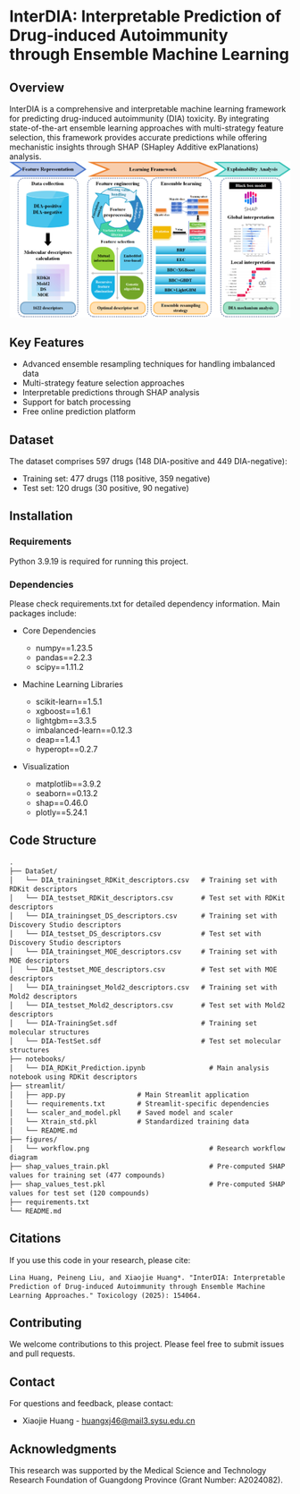 # InterDIA: Interpretable Prediction of Drug-induced Autoimmunity through Ensemble Machine Learning

## Overview
InterDIA is a comprehensive and interpretable machine learning framework for predicting drug-induced autoimmunity (DIA) toxicity. By integrating state-of-the-art ensemble learning approaches with multi-strategy feature selection, this framework provides accurate predictions while offering mechanistic insights through SHAP (SHapley Additive exPlanations) analysis.
![Research Workflow](figures/workflow.png)
## Key Features
- Advanced ensemble resampling techniques for handling imbalanced data
- Multi-strategy feature selection approaches
- Interpretable predictions through SHAP analysis
- Support for batch processing
- Free online prediction platform

## Dataset
The dataset comprises 597 drugs (148 DIA-positive and 449 DIA-negative):
- Training set: 477 drugs (118 positive, 359 negative)
- Test set: 120 drugs (30 positive, 90 negative)

## Installation

### Requirements
Python 3.9.19 is required for running this project. 

### Dependencies
Please check requirements.txt for detailed dependency information. Main packages include:

- Core Dependencies
  - numpy==1.23.5
  - pandas==2.2.3
  - scipy==1.11.2

- Machine Learning Libraries
  - scikit-learn==1.5.1
  - xgboost==1.6.1
  - lightgbm==3.3.5
  - imbalanced-learn==0.12.3
  - deap==1.4.1
  - hyperopt==0.2.7

- Visualization
  - matplotlib==3.9.2
  - seaborn==0.13.2
  - shap==0.46.0
  - plotly==5.24.1

## Code Structure
```
.
├── DataSet/
│   └── DIA_trainingset_RDKit_descriptors.csv   # Training set with RDKit descriptors 
│   └── DIA_testset_RDKit_descriptors.csv       # Test set with RDKit descriptors
│   └── DIA_trainingset_DS_descriptors.csv      # Training set with Discovery Studio descriptors
│   └── DIA_testset_DS_descriptors.csv          # Test set with Discovery Studio descriptors 
│   └── DIA_trainingset_MOE_descriptors.csv     # Training set with MOE descriptors
│   └── DIA_testset_MOE_descriptors.csv         # Test set with MOE descriptors
│   └── DIA_trainingset_Mold2_descriptors.csv   # Training set with Mold2 descriptors
│   └── DIA_testset_Mold2_descriptors.csv       # Test set with Mold2 descriptors
│   └── DIA-TrainingSet.sdf                     # Training set molecular structures
│   └── DIA-TestSet.sdf                         # Test set molecular structures  
├── notebooks/
│   └── DIA_RDKit_Prediction.ipynb                # Main analysis notebook using RDKit descriptors
├── streamlit/
│   ├── app.py                  # Main Streamlit application
│   └── requirements.txt        # Streamlit-specific dependencies
│   └── scaler_and_model.pkl    # Saved model and scaler
│   └── Xtrain_std.pkl          # Standardized training data
│   └── README.md
├── figures/
│   └── workflow.png                              # Research workflow diagram
├── shap_values_train.pkl                         # Pre-computed SHAP values for training set (477 compounds)
├── shap_values_test.pkl                          # Pre-computed SHAP values for test set (120 compounds)
├── requirements.txt
└── README.md
```

## Citations
If you use this code in your research, please cite:

```
Lina Huang, Peineng Liu, and Xiaojie Huang*. "InterDIA: Interpretable Prediction of Drug-induced Autoimmunity through Ensemble Machine Learning Approaches." Toxicology (2025): 154064.
```

## Contributing
We welcome contributions to this project. Please feel free to submit issues and pull requests.

## Contact
For questions and feedback, please contact:
- Xiaojie Huang - huangxj46@mail3.sysu.edu.cn

## Acknowledgments
This research was supported by the Medical Science and Technology Research Foundation of Guangdong Province (Grant Number: A2024082).
